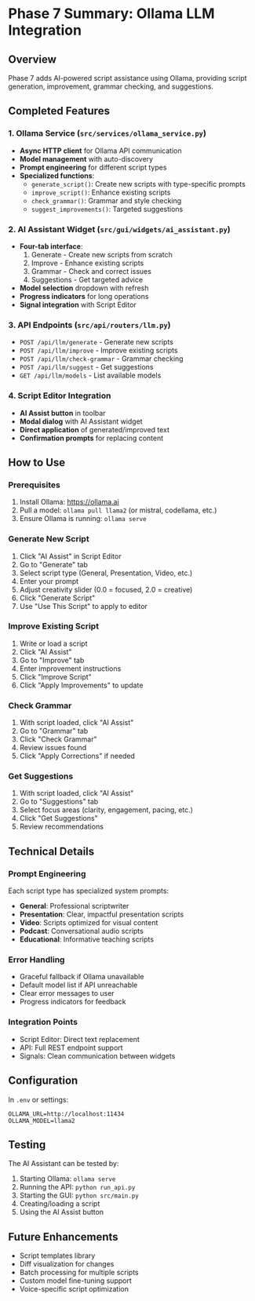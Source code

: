 # Phase 7 Summary: Ollama LLM Integration

## Overview
Phase 7 adds AI-powered script assistance using Ollama, providing script generation, improvement, grammar checking, and suggestions.

## Completed Features

### 1. Ollama Service (`src/services/ollama_service.py`)
- **Async HTTP client** for Ollama API communication
- **Model management** with auto-discovery
- **Prompt engineering** for different script types
- **Specialized functions**:
  - `generate_script()`: Create new scripts with type-specific prompts
  - `improve_script()`: Enhance existing scripts
  - `check_grammar()`: Grammar and style checking
  - `suggest_improvements()`: Targeted suggestions

### 2. AI Assistant Widget (`src/gui/widgets/ai_assistant.py`)
- **Four-tab interface**:
  1. Generate - Create new scripts from scratch
  2. Improve - Enhance existing scripts
  3. Grammar - Check and correct issues
  4. Suggestions - Get targeted advice
- **Model selection** dropdown with refresh
- **Progress indicators** for long operations
- **Signal integration** with Script Editor

### 3. API Endpoints (`src/api/routers/llm.py`)
- `POST /api/llm/generate` - Generate new scripts
- `POST /api/llm/improve` - Improve existing scripts
- `POST /api/llm/check-grammar` - Grammar checking
- `POST /api/llm/suggest` - Get suggestions
- `GET /api/llm/models` - List available models

### 4. Script Editor Integration
- **AI Assist button** in toolbar
- **Modal dialog** with AI Assistant widget
- **Direct application** of generated/improved text
- **Confirmation prompts** for replacing content

## How to Use

### Prerequisites
1. Install Ollama: https://ollama.ai
2. Pull a model: `ollama pull llama2` (or mistral, codellama, etc.)
3. Ensure Ollama is running: `ollama serve`

### Generate New Script
1. Click "AI Assist" in Script Editor
2. Go to "Generate" tab
3. Select script type (General, Presentation, Video, etc.)
4. Enter your prompt
5. Adjust creativity slider (0.0 = focused, 2.0 = creative)
6. Click "Generate Script"
7. Use "Use This Script" to apply to editor

### Improve Existing Script
1. Write or load a script
2. Click "AI Assist"
3. Go to "Improve" tab
4. Enter improvement instructions
5. Click "Improve Script"
6. Click "Apply Improvements" to update

### Check Grammar
1. With script loaded, click "AI Assist"
2. Go to "Grammar" tab
3. Click "Check Grammar"
4. Review issues found
5. Click "Apply Corrections" if needed

### Get Suggestions
1. With script loaded, click "AI Assist"
2. Go to "Suggestions" tab
3. Select focus areas (clarity, engagement, pacing, etc.)
4. Click "Get Suggestions"
5. Review recommendations

## Technical Details

### Prompt Engineering
Each script type has specialized system prompts:
- **General**: Professional scriptwriter
- **Presentation**: Clear, impactful presentation scripts
- **Video**: Scripts optimized for visual content
- **Podcast**: Conversational audio scripts
- **Educational**: Informative teaching scripts

### Error Handling
- Graceful fallback if Ollama unavailable
- Default model list if API unreachable
- Clear error messages to user
- Progress indicators for feedback

### Integration Points
- Script Editor: Direct text replacement
- API: Full REST endpoint support
- Signals: Clean communication between widgets

## Configuration
In `.env` or settings:
```
OLLAMA_URL=http://localhost:11434
OLLAMA_MODEL=llama2
```

## Testing
The AI Assistant can be tested by:
1. Starting Ollama: `ollama serve`
2. Running the API: `python run_api.py`
3. Starting the GUI: `python src/main.py`
4. Creating/loading a script
5. Using the AI Assist button

## Future Enhancements
- Script templates library
- Diff visualization for changes
- Batch processing for multiple scripts
- Custom model fine-tuning support
- Voice-specific script optimization